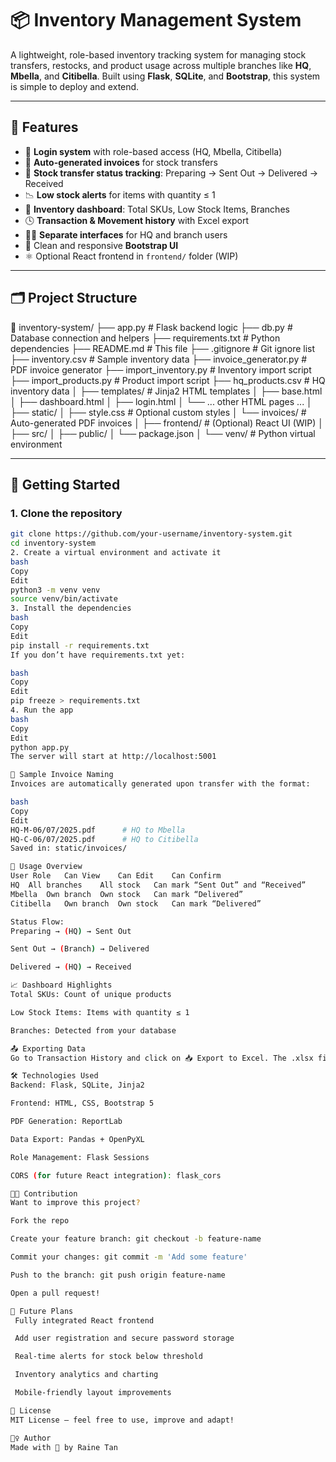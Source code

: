 # 📦 Inventory Management System

A lightweight, role-based inventory tracking system for managing stock transfers, restocks, and product usage across multiple branches like **HQ**, **Mbella**, and **Citibella**. Built using **Flask**, **SQLite**, and **Bootstrap**, this system is simple to deploy and extend.

---

## 🌟 Features

- 🔐 **Login system** with role-based access (HQ, Mbella, Citibella)
- 🧾 **Auto-generated invoices** for stock transfers
- 🔄 **Stock transfer status tracking**: Preparing → Sent Out → Delivered → Received
- 📉 **Low stock alerts** for items with quantity ≤ 1
- 🧮 **Inventory dashboard**: Total SKUs, Low Stock Items, Branches
- 🕓 **Transaction & Movement history** with Excel export
- 🧑‍💻 **Separate interfaces** for HQ and branch users
- 💅 Clean and responsive **Bootstrap UI**
- ⚛️ Optional React frontend in `frontend/` folder (WIP)

---

## 🗂️ Project Structure

📁 inventory-system/
├── app.py                # Flask backend logic
├── db.py                 # Database connection and helpers
├── requirements.txt      # Python dependencies
├── README.md             # This file
├── .gitignore            # Git ignore list
├── inventory.csv         # Sample inventory data
├── invoice_generator.py  # PDF invoice generator
├── import_inventory.py   # Inventory import script
├── import_products.py    # Product import script
├── hq_products.csv       # HQ inventory data
│
├── templates/            # Jinja2 HTML templates
│   ├── base.html
│   ├── dashboard.html
│   ├── login.html
│   └── ... other HTML pages ...
│
├── static/
│   ├── style.css         # Optional custom styles
│   └── invoices/         # Auto-generated PDF invoices
│
├── frontend/             # (Optional) React UI (WIP)
│   ├── src/
│   ├── public/
│   └── package.json
│
└── venv/                 # Python virtual environment

---

## 🚀 Getting Started

### 1. Clone the repository

```bash
git clone https://github.com/your-username/inventory-system.git
cd inventory-system
2. Create a virtual environment and activate it
bash
Copy
Edit
python3 -m venv venv
source venv/bin/activate
3. Install the dependencies
bash
Copy
Edit
pip install -r requirements.txt
If you don’t have requirements.txt yet:

bash
Copy
Edit
pip freeze > requirements.txt
4. Run the app
bash
Copy
Edit
python app.py
The server will start at http://localhost:5001

🧾 Sample Invoice Naming
Invoices are automatically generated upon transfer with the format:

bash
Copy
Edit
HQ-M-06/07/2025.pdf      # HQ to Mbella
HQ-C-06/07/2025.pdf      # HQ to Citibella
Saved in: static/invoices/

🧠 Usage Overview
User Role	Can View	Can Edit	Can Confirm
HQ	All branches	All stock	Can mark “Sent Out” and “Received”
Mbella	Own branch	Own stock	Can mark “Delivered”
Citibella	Own branch	Own stock	Can mark “Delivered”

Status Flow:
Preparing → (HQ) → Sent Out

Sent Out → (Branch) → Delivered

Delivered → (HQ) → Received

📈 Dashboard Highlights
Total SKUs: Count of unique products

Low Stock Items: Items with quantity ≤ 1

Branches: Detected from your database

📤 Exporting Data
Go to Transaction History and click on 📥 Export to Excel. The .xlsx file will be downloaded for offline reporting.

🛠️ Technologies Used
Backend: Flask, SQLite, Jinja2

Frontend: HTML, CSS, Bootstrap 5

PDF Generation: ReportLab

Data Export: Pandas + OpenPyXL

Role Management: Flask Sessions

CORS (for future React integration): flask_cors

🧑‍💻 Contribution
Want to improve this project?

Fork the repo

Create your feature branch: git checkout -b feature-name

Commit your changes: git commit -m 'Add some feature'

Push to the branch: git push origin feature-name

Open a pull request!

🧭 Future Plans
 Fully integrated React frontend

 Add user registration and secure password storage

 Real-time alerts for stock below threshold

 Inventory analytics and charting

 Mobile-friendly layout improvements

📄 License
MIT License – feel free to use, improve and adapt!

🙋‍♀️ Author
Made with 💖 by Raine Tan